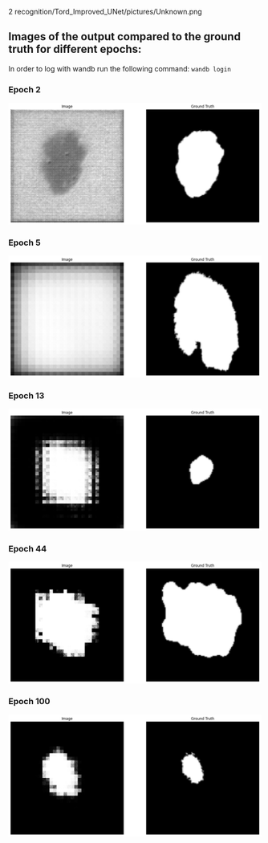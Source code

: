 
2
recognition/Tord_Improved_UNet/pictures/Unknown.png


## Images of the output compared to the ground truth for different epochs:

In order to log with wandb run the following command: ```wandb login```


### Epoch 2
![Alt text](pictures/Unknown.png "Epoch 2")
### Epoch 5
![Alt text](pictures/Unknown-2.png "Epoch 25")
### Epoch 13
![Alt text](pictures/Unknown-3.png "Epoch 13")
### Epoch 44
![Alt text](pictures/Unknown-4.png "Epoch 44")
### Epoch 100
![Alt text](pictures/Unknown-5.png "Epoch 100")
